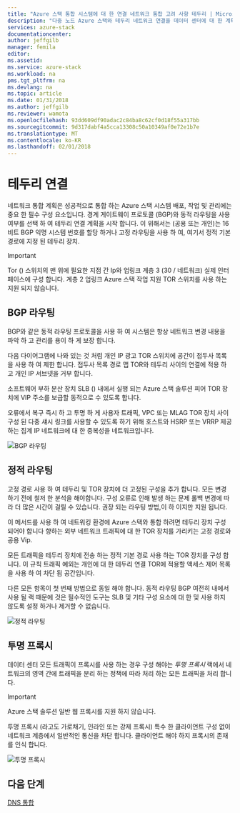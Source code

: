 ```yaml
---
title: "Azure 스택 통합 시스템에 대 한 연결 네트워크 통합 고려 사항 테두리 | Microsoft Docs"
description: "다중 노드 Azure 스택와 테두리 네트워크 연결을 데이터 센터에 대 한 계획을 수행할 수 있는 작업에 대해 알아봅니다."
services: azure-stack
documentationcenter: 
author: jeffgilb
manager: femila
editor: 
ms.assetid: 
ms.service: azure-stack
ms.workload: na
pms.tgt_pltfrm: na
ms.devlang: na
ms.topic: article
ms.date: 01/31/2018
ms.author: jeffgilb
ms.reviewer: wamota
ms.openlocfilehash: 93dd609df90adac2c84ba8c62cf0d18f55a317bb
ms.sourcegitcommit: 9d317dabf4a5cca13308c50a10349af0e72e1b7e
ms.translationtype: MT
ms.contentlocale: ko-KR
ms.lasthandoff: 02/01/2018
---
```

# <a name="border-connectivity"></a>테두리 연결 
네트워크 통합 계획은 성공적으로 통합 하는 Azure 스택 시스템 배포, 작업 및 관리에는 중요 한 필수 구성 요소입니다. 경계 게이트웨이 프로토콜 (BGP)와 동적 라우팅을 사용 여부를 선택 하 여 테두리 연결 계획을 시작 합니다. 이 위해서는 (공용 또는 개인)는 16 비트 BGP 익명 시스템 번호를 할당 하거나 고정 라우팅을 사용 하 여, 여기서 정적 기본 경로에 지정 된 테두리 장치.

> [!IMPORTANT]
> Tor () 스위치의 맨 위에 필요한 지점 간 Ip와 업링크 계층 3 (30 / 네트워크) 실제 인터페이스에 구성 합니다. 계층 2 업링크 Azure 스택 작업 지원 TOR 스위치를 사용 하는 지원 되지 않습니다. 

## <a name="bgp-routing"></a>BGP 라우팅
BGP와 같은 동적 라우팅 프로토콜을 사용 하 여 시스템은 항상 네트워크 변경 내용을 파악 하 고 관리를 용이 하 게 보장 합니다. 

다음 다이어그램에 나와 있는 것 처럼 개인 IP 광고 TOR 스위치에 공간이 접두사 목록을 사용 하 여 제한 합니다. 접두사 목록 경로 맵 TOR와 테두리 사이의 연결에 적용 하 고 개인 IP 서브넷을 거부 합니다.

소프트웨어 부하 분산 장치 SLB () 내에서 실행 되는 Azure 스택 솔루션 피어 TOR 장치에 VIP 주소를 보급할 동적으로 수 있도록 합니다.

오류에서 복구 즉시 하 고 투명 하 게 사용자 트래픽, VPC 또는 MLAG TOR 장치 사이 구성 된 다중 섀시 링크를 사용할 수 있도록 하기 위해 호스트와 HSRP 또는 VRRP 제공 하는 집계 IP 네트워크에 대 한 중복성을 네트워크입니다.

![BGP 라우팅](media/azure-stack-border-connectivity/bgp-routing.png)

## <a name="static-routing"></a>정적 라우팅
고정 경로 사용 하 여 테두리 및 TOR 장치에 더 고정된 구성을 추가 합니다. 모든 변경 하기 전에 철저 한 분석을 해야합니다. 구성 오류로 인해 발생 하는 문제 롤백 변경에 따라 더 많은 시간이 걸릴 수 있습니다. 권장 되는 라우팅 방법,이 하 이지만 지원 됩니다.

이 메서드를 사용 하 여 네트워킹 환경에 Azure 스택와 통합 하려면 테두리 장치 구성 되어야 합니다 향하는 외부 네트워크 트래픽에 대 한 TOR 장치를 가리키는 고정 경로와 공용 Vip.

모든 트래픽을 테두리 장치에 전송 하는 정적 기본 경로 사용 하는 TOR 장치를 구성 합니다. 이 규칙 트래픽 예외는 개인에 대 한 테두리 연결 TOR에 적용할 액세스 제어 목록을 사용 하 여 차단 됨 공간입니다.

다른 모든 항목이 첫 번째 방법으로 동일 해야 합니다. 동적 라우팅 BGP 여전히 내에서 사용 될 랙 때문에 것은 필수적인 도구는 SLB 및 기타 구성 요소에 대 한 및 사용 하지 않도록 설정 하거나 제거할 수 없습니다.

![정적 라우팅](media/azure-stack-border-connectivity/static-routing.png)

## <a name="transparent-proxy"></a>투명 프록시
데이터 센터 모든 트래픽이 프록시를 사용 하는 경우 구성 해야는 *투명 프록시* 랙에서 네트워크의 영역 간에 트래픽을 분리 하는 정책에 따라 처리 하는 모든 트래픽을 처리 합니다.

> [!IMPORTANT]
> Azure 스택 솔루션 일반 웹 프록시를 지원 하지 않습니다.  

투명 프록시 (라고도 가로채기, 인라인 또는 강제 프록시) 특수 한 클라이언트 구성 없이 네트워크 계층에서 일반적인 통신을 차단 합니다. 클라이언트 해야 하지 프록시의 존재를 인식 합니다.

![투명 프록시](media/azure-stack-border-connectivity/transparent-proxy.png)

## <a name="next-steps"></a>다음 단계
[DNS 통합](azure-stack-integrate-dns.md)